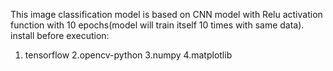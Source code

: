 This image classification model is based on  CNN model with Relu activation function with 10 epochs(model will train itself 10 times with same data). 
install before execution:
1. tensorflow
2.opencv-python
3.numpy
4.matplotlib
